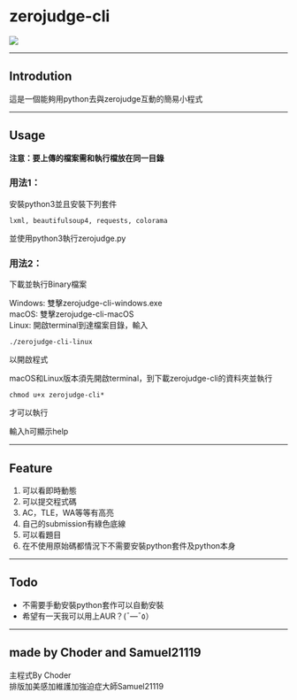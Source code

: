 # zerojudge-cli
![](icon.ico)
___

## Introdution
這是一個能夠用python去與zerojudge互動的簡易小程式 

____

## Usage

**注意：要上傳的檔案需和執行檔放在同一目錄**

### 用法1：
  安裝python3並且安裝下列套件  
  
    lxml, beautifulsoup4, requests, colorama
  並使用python3執行zerojudge.py

### 用法2：
  下載並執行Binary檔案  
  
  Windows: 雙擊zerojudge-cli-windows.exe  
  macOS: 雙擊zerojudge-cli-macOS  
  Linux: 開啟terminal到達檔案目錄，輸入  
  
    ./zerojudge-cli-linux
  以開啟程式  
  
  macOS和Linux版本須先開啟terminal，到下載zerojudge-cli的資料夾並執行
  
    chmod u+x zerojudge-cli*
  才可以執行
  
輸入h可顯示help
___

## Feature
1. 可以看即時動態
2. 可以提交程式碼
3. AC，TLE，WA等等有高亮
4. 自己的submission有綠色底線
5. 可以看題目
6. 在不使用原始碼都情況下不需要安裝python套件及python本身

____

## Todo 
- 不需要手動安裝python套作可以自動安裝
- 希望有一天我可以用上AUR？(¯―¯٥）

---

## made by Choder and Samuel21119
主程式By Choder  
排版加美感加維護加強迫症大師Samuel21119

